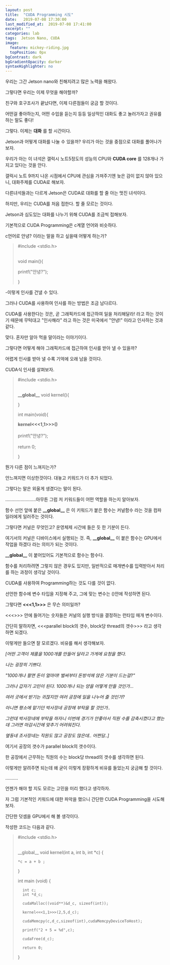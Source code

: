 ```yaml
---
layout: post
title:  "CUDA Programming 시도"
date:   2019-07-08 17:30:00
last_modified_at:  2019-07-08 17:41:00
excerpt: ""
categories: lab
tags:  Jetson Nano, CUDA
image:
  feature: mickey-riding.jpg
  topPosition: 0px
bgContrast: dark
bgGradientOpacity: darker
syntaxHighlighter: no
---
```

우리는 그간 Jetson nano와 친해지려고 많은 노력을 해왔다.

그렇다면 우리는 이제 무엇을 해야할까?

친구와 호구조사가 끝났다면, 이제 다른점들이 궁금 할 것이다.

어떤걸 좋아하는지, 어떤 수업을 듣는지 등등 일상적인 대화도 좋고 놀러가자고 권유를 하는 말도 좋다!

그렇다. 이제는 **대화** 를 할 시간이다.

Jetson과 어떻게 대화를 나눌 수 있을까? 우리가 아는 것을 중점으로 대화를 풀어나가보자.

우리가 아는 이 녀석은 갤럭시 노트5정도의 성능의 CPU와 **CUDA core** 를 128개나 가지고 있다는 것을 안다.

갤럭시 노트 9까지 나온 시점에서 CPU에 관심을 가져주기엔 늦은 감이 없지 않아 있으니, 대화주제를 CUDA로 해보자.

다른녀석들과는 다르게 Jetson은 CUDA로 대화를 할 줄 아는 멋진 녀석이다.

하지만, 우리는 CUDA를 처음 접한다. 할 줄 모르는 것이다.

Jetson과 심도있는 대화를 나누기 위해 CUDA를 조금씩 접해보자.

기본적으로 CUDA Programming은 c계열 언어와 비슷하다.

c언어로 안녕? 이라는 말을 하고 싶을때 어떻게 하는가?


<blockquote class="u--startsWithDoubleQuote">#include &#60;stdio.h&#62; </br></br>

void main(){

  printf("안녕?");

}
</blockquote>

 -이렇게 인사를 건낼 수 있다.

그러나 CUDA를 사용하여 인사를 하는 방법은 조금 남다르다.

CUDA를 사용한다는 것은, 곧 그래픽카드에 접근하여 일을 처리해달라! 라고 하는 것이기 때문에 무턱대고 "인사해라" 라고 하는 것은 미국에서 "안녕!" 이라고 인사하는 것과 같다.

맞다. 혼자만 알아 먹을 말이라는 이야기이다.

그렇다면 어떻게 해야 그래픽카드에 접근하여 인사를 받아 낼 수 있을까?

어렵게 인사를 받아 낼 수록 기억에 오래 남을 것이다.

CUDA식 인사를 살펴보자.

<blockquote class="u--startsWithDoubleQuote">#include &#60;stdio.h&#62; </br></br>

**&#95;&#95;global__** void kernel(){

}

int main(void){

  **kernel&#60;&#60;&#60;1,1&#62;&#62;&#62;()**</br></br>
  printf("안녕?");</br></br>
  return 0;

}
</blockquote>

뭔가 다른 점이 느껴지는가?

안느껴지면 이상한것이다. 대놓고 키워드가 더 추가 되었다.

그렇다는 말은 외울게 생겼다는 말이 된다.

........................아무튼 그럼 저 키워드들이 어떤 역할을 하는지 알아보자.

함수 선언 앞에 붙은 **&#95;&#95;global__** 은 이 키워드가 붙은 함수는 커널함수 라는 것을 컴파일러에게 일러주는 것이다.

그렇다면 커널은 무엇인고? 운영체제 시간에 들은 듯 한 기분이 든다.

여기서의 커널은 디바이스에서 실행되는 것. 즉, **&#95;&#95;global__** 이 붙은 함수는 GPU에서 작업을 하겠다 라는 의미가 되는 것이다.

**&#95;&#95;global__** 이 붙어있어도 기본적으로 함수는 함수다.

함수를 처리하려면 그렇지 않은 경우도 있지만, 일반적으로 매개변수를 입력받아서 처리를 하는 과정이 생각날 것이다.

CUDA를 사용하여 Programming하는 것도 다를 것이 없다.

선언한 함수에 변수 타입을 지정해 주고, 그에 맞는 변수는 ()안에 작성하면 된다.

그렇다면 **&#60;&#60;&#60;1,1&#62;&#62;&#62;** 은 무슨 의미일까?

&#60;&#60;&#60;&#62;&#62;&#62; 안에 들어가는 숫자들은 커널의 실행 방식을 결정하는 런타임 매개 변수이다.

간단히 말하자면, &#60;&#60;&#60;parallel block의 갯수, block당 thread의 갯수&#62;&#62;&#62; 라고 생각하면 되겠다.

이렇게만 들으면 잘 모르겠다. 비유를 해서 생각해보자.

_[어떤 고객이 제품을 1000개를 만들어 달라고 가게에 요청을 했다._

_나는 굉장히 기쁘다._

_"1000개나 팔면 돈이 얼마야! 벌써부터 돈방석에 앉은 기분이 드는걸?"_

_그러나 갑자기 고민이 된다. 1000개나 되는 양을 어떻게 만들 것인가..._

_여러 곳에서 받기는 귀찮지만 여러 공장에 일을 나누어 줄 것인가?_

_아니면 평소에 맡기던 박사장네 공장에 부탁을 할 것인가.._

_그런데 박사장네에 부탁을 하자니 이번에 경기가 안좋아서 직원 수를 감축시켰다고 했는데 그러면 마감시간에 맞추기 어려워진다._

_옆동네 조사장네는 직원도 많고 공장도 많은데.. 어쩐담..]_

여기서 공장의 갯수가 parallel block의 갯수이다.

한 공장에서 근무하는 직원의 수는 block당 thread의 갯수를 생각하면 된다.

이렇게만 알려주면 되는데 왜 굳이 이렇게 장황하게 비유를 들었는지 궁금해 할 것이다.

..........

언젠가 해야 할 지도 모르는 고민을 미리 했다고 생각하자.

자 그럼 기본적인 키워드에 대한 파악을 했으니 간단한 CUDA Programming을 시도해보자.

간단한 덧셈을 GPU에서 해 볼 생각이다.

작성한 코드는 다음과 같다.

<blockquote class="u--startsWithDoubleQuote">
#include &#60;stdio.h&#62;
</br></br>

&#95;&#95;global__ void kernel(int a, int b, int *c) {</br>


    *c = a + b ;  

}

int main (void) {</br>

      int c;
      int *d_c;

      cudaMalloc((void**)&d_c, sizeof(int));

      kernel<<<1,1>>>(2,5,d_c);

      cudaMemcpy(c,d_c,sizeof(int),cudaMemcpyDeviceToHost);

      printf("2 + 5 = %d",c);

      cudaFree(d_c);

      return 0;

}
</blockquote>
